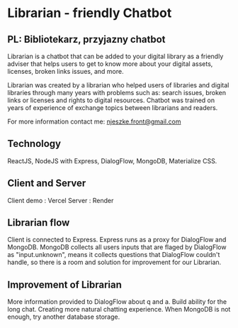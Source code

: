 # Librarian - friendly Chatbot

## PL: Bibliotekarz, przyjazny chatbot

Librarian is a chatbot that can be added to your digital library as a friendly adviser that helps users to get to know more about your digital assets, licenses, broken links issues, and more.

Librarian was created by a librarian who helped users of libraries and digital libraries through many years with problems such as: search issues, broken links or licenses and rights to digital resources. Chatbot was trained on years of experience of exchange topics between librarians and readers.

For more information contact me: njeszke.front@gmail.com

## Technology
ReactJS, NodeJS with Express, DialogFlow, MongoDB, Materialize CSS.

## Client and Server
Client demo : Vercel
Server : Render

## Librarian flow
Client is connected to Express.
Express runs as a proxy for DialogFlow and MongoDB.
MongoDB collects all users inputs that are flaged by DialogFlow as "input.unknown", means it collects questions that DialogFlow couldn't handle, so there is a room and solution for improvement for our Librarian.

## Improvement of Librarian
More information provided to DialogFlow about q and a.
Build ability for the long chat.
Creating more natural chatting experience.
When MongoDB is not enough, try another database storage.

